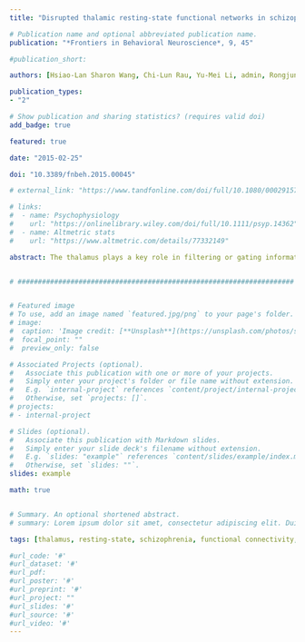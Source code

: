```yaml
---
title: "Disrupted thalamic resting-state functional networks in schizophrenia"

# Publication name and optional abbreviated publication name.
publication: "*Frontiers in Behavioral Neuroscience*, 9, 45"

#publication_short: 

authors: [Hsiao-Lan Sharon Wang, Chi-Lun Rau, Yu-Mei Li, admin, Rongjun Yu]

publication_types:
- "2"

# Show publication and sharing statistics? (requires valid doi)
add_badge: true

featured: true

date: "2015-02-25"

doi: "10.3389/fnbeh.2015.00045"

# external_link: "https://www.tandfonline.com/doi/full/10.1080/00029157.2016.1225252"

# links: 
#  - name: Psychophysiology
#    url: "https://onlinelibrary.wiley.com/doi/full/10.1111/psyp.14362"
#  - name: Altmetric stats
#    url: "https://www.altmetric.com/details/77332149"

abstract: The thalamus plays a key role in filtering or gating information and has extensive interconnectivity with other brain regions. Recent studies provide evidence of thalamus abnormality in schizophrenia, but the resting functional networks of the thalamus in schizophrenia is still unclear. We characterize the thalamic resting-state networks (RSNs) in 72 patients with schizophrenia and 73 healthy controls, using a standard seed-based whole-brain correlation. In comparison with controls, patients exhibited enhance thalamic connectivity with bilateral precentral gyrus, dorsal medial frontal gyrus, middle occipital gyrus, and lingual gyrus. Reduced thalamic connectivity in schizophrenia was found in bilateral superior frontal gyrus, anterior cingualte cortex, inferior parietal lobe, and cerebellum. Our findings question the “disconnectivity model” of schizophrenia by showing the over-connected thalamic network during resting state in schizophrenia and highlight the thalamus as a key hub in the schizophrenic network abnormality.


# ####################################################################


# Featured image
# To use, add an image named `featured.jpg/png` to your page's folder. 
# image:
#  caption: 'Image credit: [**Unsplash**](https://unsplash.com/photos/s9CC2SKySJM)'
#  focal_point: ""
#  preview_only: false

# Associated Projects (optional).
#   Associate this publication with one or more of your projects.
#   Simply enter your project's folder or file name without extension.
#   E.g. `internal-project` references `content/project/internal-project/index.md`.
#   Otherwise, set `projects: []`.
# projects:
# - internal-project

# Slides (optional).
#   Associate this publication with Markdown slides.
#   Simply enter your slide deck's filename without extension.
#   E.g. `slides: "example"` references `content/slides/example/index.md`.
#   Otherwise, set `slides: ""`.
slides: example

math: true


# Summary. An optional shortened abstract.
# summary: Lorem ipsum dolor sit amet, consectetur adipiscing elit. Duis posuere tellus ac convallis placerat. Proin tincidunt magna sed ex sollicitudin condimentum.

tags: [thalamus, resting-state, schizophrenia, functional connectivity, fMRI]

#url_code: '#'
#url_dataset: '#'
#url_pdf: 
#url_poster: '#'
#url_preprint: '#'
#url_project: ""
#url_slides: '#'
#url_source: '#'
#url_video: '#'
---
```

